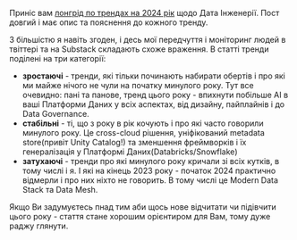Приніс вам [лонгрід по трендах на 2024 рік](https://sanjmo.medium.com/unveiling-the-crystal-ball-2024-data-and-ai-trends-74164da31cf8) щодо Дата Інженерії. Пост довгий і має опис та пояснення до кожного тренду. 

З більшістю я навіть згоден, і десь мої передчуття і моніторинг людей в твіттері та на Substack складають схоже враження. В статті тренди поділені на три категорії:
- **зростаючі** - тренди, які тільки починають набирати обертів і про які ми майже нічого не чули на початку минулого року. Тут все очевидно: пані та панове, тренд цього року - впихнути побільше AI в ваші Платформи Даних у всіх аспектах, від дизайну, пайплайнів і до Data Governance.
- **стабільні** - ті, що з року в рік кочують і про які часто говорили минулого року. Це cross-cloud рішення, уніфікований metadata store(привіт Unity Catalog!) та зменшення фреймворків і їх генералізація у Платформі Даних(Databricks/Snowflake)
- **затухаючі** - тренди про які минулого року кричали зі всіх кутків, в тому числі і я. І які на кінець 2023 року - початок 2024 практично відмерли і про них ніхто не говорить. В тому числі це Modern Data Stack та Data Mesh.

Якщо Ви задумуєтесь пнад тим аби щось нове відчитати чи підівчити цього року - стаття стане хорошим орієнтиром для Вам, тому дуже раджу глянути.